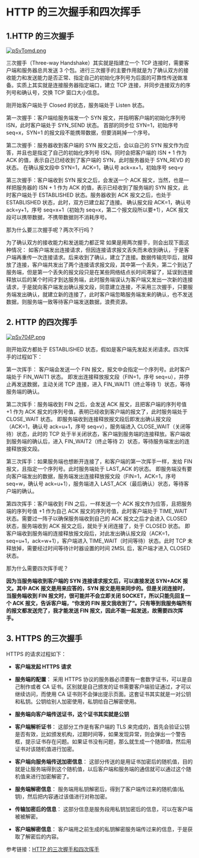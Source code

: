 # HTTP 的三次握手和四次挥手

## 1.HTTP 的三次握手

[![pSvTomd.png](https://s1.ax1x.com/2023/02/23/pSvTomd.png)](https://imgse.com/i/pSvTomd)

三次握手（Three-way Handshake）其实就是指建立一个 TCP 连接时，需要客户端和服务器总共发送 3 个包。进行三次握手的主要作用就是为了确认双方的接收能力和发送能力是否正常、指定自己的初始化序列号为后面的可靠性传送做准备。实质上其实就是连接服务器指定端口，建立 TCP 连接，并同步连接双方的序列号和确认号，交换 TCP 窗口大小信息。

刚开始客户端处于 Closed 的状态，服务端处于 Listen 状态。

第一次握手：客户端给服务端发一个 SYN 报文，并指明客户端的初始化序列号 ISN，此时客户端处于 SYN_SEND 状态。
首部的同步位 SYN=1，初始序号 seq=x，SYN=1 的报文段不能携带数据，但要消耗掉一个序号。

第二次握手：服务器收到客户端的 SYN 报文之后，会以自己的 SYN 报文作为应答，并且也是指定了自己的初始化序列号 ISN。同时会把客户端的 ISN + 1 作为 ACK 的值，表示自己已经收到了客户端的 SYN，此时服务器处于 SYN_REVD 的状态。
在确认报文段中 SYN=1，ACK=1，确认号 ack=x+1，初始序号 seq=y

第三次握手：客户端收到 SYN 报文之后，会发送一个 ACK 报文，当然，也是一样把服务器的 ISN + 1 作为 ACK 的值，表示已经收到了服务端的 SYN 报文，此时客户端处于 ESTABLISHED 状态。服务器收到 ACK 报文之后，也处于 ESTABLISHED 状态，此时，双方已建立起了连接。
确认报文段 ACK=1，确认号 ack=y+1，序号 seq=x+1（初始为 seq=x，第二个报文段所以要+1），ACK 报文段可以携带数据，不携带数据则不消耗序号。

那为什么要三次握手呢？两次不行吗？

为了确认双方的接收能力和发送能力都正常
如果是用两次握手，则会出现下面这种情况：
如客户端发出连接请求，但因连接请求报文丢失而未收到确认，于是客户端再重传一次连接请求。后来收到了确认，建立了连接。数据传输完毕后，就释放了连接，客户端共发出了两个连接请求报文段，其中第一个丢失，第二个到达了服务端，但是第一个丢失的报文段只是在某些网络结点长时间滞留了，延误到连接释放以后的某个时间才到达服务端，此时服务端误认为客户端又发出一次新的连接请求，于是就向客户端发出确认报文段，同意建立连接，不采用三次握手，只要服务端发出确认，就建立新的连接了，此时客户端忽略服务端发来的确认，也不发送数据，则服务端一致等待客户端发送数据，浪费资源。

## 2. HTTP 的四次挥手

[![pSv704P.png](https://s1.ax1x.com/2023/02/23/pSv704P.png)](https://imgse.com/i/pSv704P)

刚开始双方都处于 ESTABLISHED 状态，假如是客户端先发起关闭请求。四次挥手的过程如下：

第一次挥手： 客户端会发送一个 FIN 报文，报文中会指定一个序列号。此时客户端处于 FIN_WAIT1 状态。
即发出连接释放报文段（FIN=1，序号 seq=u），并停止再发送数据，主动关闭 TCP 连接，进入 FIN_WAIT1（终止等待 1）状态，等待服务端的确认。

第二次挥手：服务端收到 FIN 之后，会发送 ACK 报文，且把客户端的序列号值 +1 作为 ACK 报文的序列号值，表明已经收到客户端的报文了，此时服务端处于 CLOSE_WAIT 状态。
即服务端收到连接释放报文段后即发出确认报文段（ACK=1，确认号 ack=u+1，序号 seq=v），服务端进入 CLOSE_WAIT（关闭等待）状态，此时的 TCP 处于半关闭状态，客户端到服务端的连接释放。客户端收到服务端的确认后，进入 FIN_WAIT2（终止等待 2）状态，等待服务端发出的连接释放报文段。

第三次挥手：如果服务端也想断开连接了，和客户端的第一次挥手一样，发给 FIN 报文，且指定一个序列号。此时服务端处于 LAST_ACK 的状态。
即服务端没有要向客户端发出的数据，服务端发出连接释放报文段（FIN=1，ACK=1，序号 seq=w，确认号 ack=u+1），服务端进入 LAST_ACK（最后确认）状态，等待客户端的确认。

第四次挥手：客户端收到 FIN 之后，一样发送一个 ACK 报文作为应答，且把服务端的序列号值 +1 作为自己 ACK 报文的序列号值，此时客户端处于 TIME_WAIT 状态。需要过一阵子以确保服务端收到自己的 ACK 报文之后才会进入 CLOSED 状态，服务端收到 ACK 报文之后，就处于关闭连接了，处于 CLOSED 状态。
即客户端收到服务端的连接释放报文段后，对此发出确认报文段（ACK=1，seq=u+1，ack=w+1），客户端进入 TIME_WAIT（时间等待）状态。此时 TCP 未释放掉，需要经过时间等待计时器设置的时间 2MSL 后，客户端才进入 CLOSED 状态。

那为什么需要四次挥手呢？

**因为当服务端收到客户端的 SYN 连接请求报文后，可以直接发送 SYN+ACK 报文。其中 ACK 报文是用来应答的，SYN 报文是用来同步的。但是关闭连接时，当服务端收到 FIN 报文时，很可能并不会立即关闭 SOCKET，所以只能先回复一个 ACK 报文，告诉客户端，“你发的 FIN 报文我收到了”。只有等到我服务端所有的报文都发送完了，我才能发送 FIN 报文，因此不能一起发送，故需要四次挥手。**

## 3. HTTPS 的三次握手

HTTPS 的请求过程如下：

- **客户端发起 HTTPS 请求**

- **服务端的配置**： 采用 HTTPS 协议的服务器必须要有一套数字证书，可以是自己制作或者 CA 证书。区别就是自己颁发的证书需要客户端验证通过，才可以继续访问，而使用 CA 证书则不会弹出提示页面。这套证书其实就是一对公钥和私钥。公钥给别人加密使用，私钥给自己解密使用。

- **服务端向客户端传送证书，这个证书其实就是公钥**

- **客户端解析证书**： 这部分工作是有客户端的 TLS 来完成的，首先会验证公钥是否有效，比如颁发机构，过期时间等，如果发现异常，则会弹出一个警告框，提示证书存在问题。如果证书没有问题，那么就生成一个随即值，然后用证书对该随机值进行加密。

- **客户端向服务端传送加密信息**： 这部分传送的是用证书加密后的随机值，目的就是让服务端得到这个随机值，以后客户端和服务端的通信就可以通过这个随机值来进行加密解密了。

- **服务端解密信息**： 服务端用私钥解密后，得到了客户端传过来的随机值(私钥)，然后把内容通过该值进行对称加密。

- **传输加密后的信息**： 这部分信息是服务段用私钥加密后的信息，可以在客户端被被解密。

- **客户端解密信息**： 客户端用之前生成的私钥解密服务端传过来的信息，于是获取了解密后的内容。

参考链接：[HTTP 的三次握手和四次挥手
](https://blog.csdn.net/qq_42033567/article/details/108088514)
